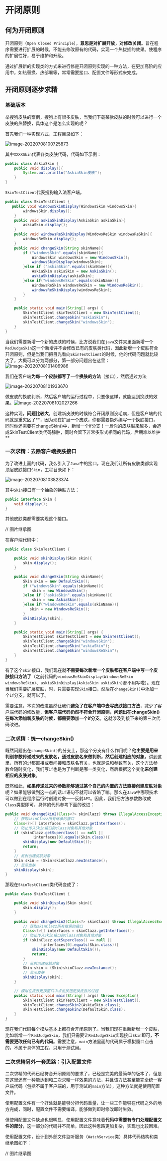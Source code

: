 # 开闭原则

## 何为开闭原则

开闭原则（`Open Closed Principle`），**意思是对扩展开放，对修改关闭**。旨在程序需要进行扩展的时候，不能去修改原有的代码，实现一个热拔插的效果。使程序的扩展性好，易于维护和升级。

通过扩展新的实现类的方式来进行修是开闭原则实现的一种方法，在更加高阶的应用中，如热替换、热部署等，常常需要接口、配置文件等形式来完成。

## 开闭原则逐步求精

### 基础版本

举搜狗皮肤的案例，搜狗上有很多皮肤，当我们下载某款皮肤的时候可以进行一个皮肤的热替换，具体这个是怎么实现的呢？

首先我们一种实现方式，工程目录如下：

![image-20220708100725873](1.设计原则——开闭原则/image-20220708100725873.png)

其中`XXXXSkin`代表各类皮肤代码，代码如下示例：

```java
public class AskiaSkin {
    public void display(){
        System.out.println("AskiaSkin皮肤");
    }
}
```

`SkinTestClient`代表搜狗输入法客户端。

```java
public class SkinTestClient {
   public void windowsSkinDisplay(WindowsSkin windowsSkin){
        windowsSkin.display();
    }
    public void askiaSkinDisplay(AskiaSkin askiaSkin){
        askiaSkin.display();
    }
    public void windowsReSkinDisplay(WindowsReSkin windowsReSkin){
        windowsReSkin.display();
    }
    public void changeSkin(String skinName){
        if ("windowsSkin".equals(skinName)){
            WindowsSkin windowsSkin = new WindowsSkin();
            windowsSkinDisplay(windowsSkin);
        }else if ("askiaSkin".equals(skinName)){
            AskiaSkin askiaSkin = new AskiaSkin();
            askiaSkinDisplay(askiaSkin);
        }else if("windowsReSkin".equals(skinName)){
            WindowsReSkin windowsReSkin = new WindowsReSkin();
            windowsReSkinDisplay(windowsReSkin);
        }
    }

    public static void main(String[] args) {
        SkinTestClient skinTestClient = new SkinTestClient();
        skinTestClient.changeSkin("askiaSkin");
        skinTestClient.changeSkin("windowsSkin");
    }
}
```

当我们需要新增一个新的皮肤的时候，比方说我们在`java`文件夹里面新增一个`RedJudgeSkin`这一个新增并不会修改已有的皮肤类代码，因此新增一个皮肤符合开闭原则，但是当我们把目光看向`SkinTestClient`的时候，他的代码问题就比较大了，大概可以分为两部分，第一部分问题出在这里：![image-20220708101406986](1.设计原则——开闭原则/image-20220708101406986.png)

我们在客户端**为每一个皮肤都写了一个换肤的方法**（接口），然后通过方法

![image-20220708101933670](1.设计原则——开闭原则/image-20220708101933670.png)

做皮肤的换肤判断，然后客户端的运行过程中，只要像这样，就能达到换肤的效果。![image-20220708102027266](1.设计原则——开闭原则/image-20220708102027266.png)

这种实现，**问题比较大**，创建新皮肤的时候符合开闭原则没毛病，但是客户端的代码就是重灾区了**，因为现在扩展一个皮肤，你都需要额外编写一个换肤接口，同时你还需要在changeSkin()中，新增一个if分支！一旦你的皮肤越来越多，会造成SkinTestClient类代码臃肿，同时会留下非常多形式相同的代码，后期难以维护**

### 一次求精：去除客户端换肤接口

为了改进上面的代码，我么引入了`Java`中的接口，现在我们让所有皮肤类都实现顶层皮肤接口`Skin`，工程目录如下：

![image-20220708103823374](1.设计原则——开闭原则/image-20220708103823374.png)



其中`Skin`接口有一个抽象的换肤方法：

```java
public interface Skin {
    void display();
}
```

其他皮肤类都需要实现这个接口。

// 图片继承图

在客户端代码中：

```java
public class SkinTestClient {

    public void skinDisplay(Skin skin){
        skin.display();
    }

    public void changeSkin(String skinName){
        Skin skin = new DefaultSkin();
        if ("windowsSkin".equals(skinName)){
            skin = new WindowsSkin();
        }else if ("askiaSkin".equals(skinName)){
            skin = new AskiaSkin();
        }else if("windowsReSkin".equals(skinName)){
           skin = new WindowsReSkin();
        }
        skinDisplay(skin);
    }

    public static void main(String[] args) {
        SkinTestClient skinTestClient = new SkinTestClient();
        skinTestClient.changeSkin("windowsSkin");
        skinTestClient.changeSkin("askiaSkin");
        skinTestClient.changeSkin("windowsReSkin");
    }
}
```

有了这个`Skin`接口，我们现在就**不需要每次新增一个皮肤都在客户端中写一个皮肤接口方法了**（之前代码的`windowsReSkinDisplay(WindowsReSkin windowsReSkin)`、`askiaSkinDisplay(AskiaSkin askiaSkin)`都不用写啦）。现在当我们需要扩展皮肤，时，只需要实现`Skin`接口，然后在`changeSkin()`中添加一个`if`分支，就可以了。

需要注意，本次的改进虽然让我们**避免了在客户端中去写皮肤接口方法**，减少了客户端代码的修改量，**但客户端代码仍然不符合开闭原则，问题出在changeSkin()在每次添加新皮肤的时候，都需要添加一个if分支**。这就涉及到接下来的第三次代码改进。

### 二次求精：统一changeSkin()

既然问题出在`changeSkin()`的分支上，那这个分支有什么作用呢？**他主要是用来判别参数传递过来的皮肤名，通过皮肤名来做判断，然后创建相应的对象**，讲到这里，所有的`if`都直接或者间接和皮肤名有关，也就是说和参数有关，这个方法参数会随时变化，我们写`if`也是为了判断是哪一类变化，然后根据这个变化**来创建相应的皮肤对象**。

既然如此，**如果传递过来的参数能够通过某个自己的内置的方法直接创建皮肤对象**呢？如果能够做到这一点的话`if`语句不就可以省略了嘛。那么在`Java`中哪项技术可以做到在程序运行时创建对象——反射`API`。因此，我们把方法参数数改成`Class`类型即可，具体的代码参考下面的改进：

```java
public void changeSkin2(Class<?> skinClazz) throws IllegalAccessException, InstantiationException {
    // 获取skinClazz所有继承的接口
    Class<?>[] interfaces = skinClazz.getInterfaces();
    // 防止传入Skin接口的class对象和其他对象
    if (skinClazz.getSuperclass() == null ||
            !interfaces[0].equals(Skin.class)){
        skinDisplay(new DefaultSkin());
        return;
    }
    // 反射创建皮肤对象
    Skin skin = (Skin)skinClazz.newInstance();
    // 显示皮肤
    skinDisplay(skin);
}
```

那现在`SkinTestClient`类代码变成了：

```java
public class SkinTestClient {

   	public void skinDisplay(Skin skin){
        skin.display();
    }
    
    public void changeSkin2(Class<?> skinClazz) throws IllegalAccessException, InstantiationException {
        // 获取skinClazz所有继承的接口
        Class<?>[] interfaces = skinClazz.getInterfaces();
        // 防止传入Skin接口的class对象和其他对象
        if (skinClazz.getSuperclass() == null ||
                !interfaces[0].equals(Skin.class)){
            skinDisplay(new DefaultSkin());
            return;
        }
        // 反射创建皮肤对象
        Skin skin = (Skin)skinClazz.newInstance();
        // 显示皮肤
        skinDisplay(skin);
    }

    // 模拟在皮肤更换窗口中点击按钮更换皮肤的过程
    public static void main(String[] args) throws Exception{
        SkinTestClient skinTestClient = new SkinTestClient();
        skinTestClient.changeSkin2(AskiaSkin.class);
        skinTestClient.changeSkin2(DefaultSkin.class);
    }
}

```

现在我们代码每个模块基本上都符合开闭原则了。当我们现在重新新增一个皮肤，比如新增一个`RedJudgeSkin`，我们只需要让`RedJudgeSkin`实现接口`Skin`即可，**不需要更改任何已有的代码**。需要注意，`main`方法里面的代码属于模拟窗口点击的，不属于具体的工程，只用于测试用。

###  二次求精另外一套思路：引入配置文件

二次求精的代码已经符合开闭原则的要求了，已经是完美的最简单的版本了，但是在这里还有一种能达到和二次求精一样效果的方法，并且该方法甚至能完全统一客户端代码（包括不属于客户端的，用于测试的`main`方法），这种方法就是使用配置文件。

使用配置文件有一个好处就是能够分担代码重量，让一些工作能够在代码之外的地方完成，同时，配置文件不需要编译，能够做到即时修改即时生效。

但使用配置文件缺点也很明显，使用配置文件意味着**代码中需要有专门处理配置文件的部分**，这一部分的代码并不简单，因此这种思路更加复杂，实现也比较困难。

使用配置文件，设计到外部文件监听服务（`WatchService`类）具体代码结构和类继承图如下：

// 图片继承图



